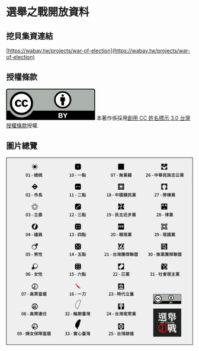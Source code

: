 # 選舉之戰開放資料

## 挖貝集資連結
[https://wabay.tw/projects/war-of-election](https://wabay.tw/projects/war-of-election)

## 授權條款
![bycc](/doc/bycc.svg)
本著作係採用[創用 CC 姓名標示 3.0 台灣 授權條款](https://creativecommons.org/licenses/by/3.0/tw/)授權.

## 圖片總覽
![index](/doc/icon_all.png)
